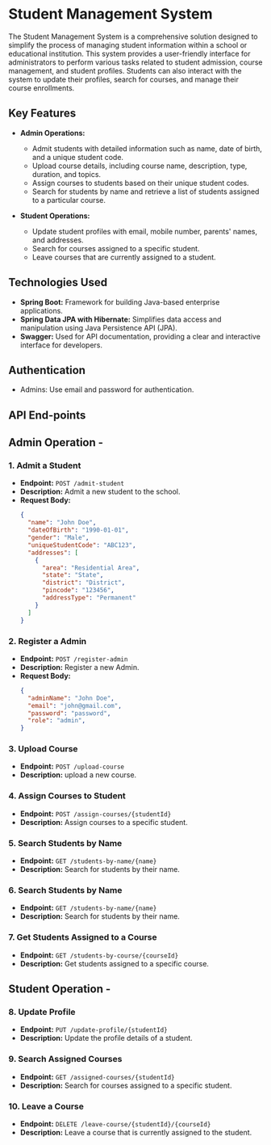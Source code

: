 # Student Management System

The Student Management System is a comprehensive solution designed to simplify the process of managing student information within a school or educational institution. This system provides a user-friendly interface for administrators to perform various tasks related to student admission, course management, and student profiles. Students can also interact with the system to update their profiles, search for courses, and manage their course enrollments.

## Key Features

- **Admin Operations:**
  - Admit students with detailed information such as name, date of birth, and a unique student code.
  - Upload course details, including course name, description, type, duration, and topics.
  - Assign courses to students based on their unique student codes.
  - Search for students by name and retrieve a list of students assigned to a particular course.

- **Student Operations:**
  - Update student profiles with email, mobile number, parents' names, and addresses.
  - Search for courses assigned to a specific student.
  - Leave courses that are currently assigned to a student.

## Technologies Used

- **Spring Boot:** Framework for building Java-based enterprise applications.
- **Spring Data JPA with Hibernate:** Simplifies data access and manipulation using Java Persistence API (JPA).
- **Swagger:** Used for API documentation, providing a clear and interactive interface for developers.

## Authentication

- Admins: Use email and password for authentication.

## API End-points

## Admin Operation - 
### 1. Admit a Student

- **Endpoint:** `POST /admit-student`
- **Description:** Admit a new student to the school.
- **Request Body:**
  ```json
  {
    "name": "John Doe",
    "dateOfBirth": "1990-01-01",
    "gender": "Male",
    "uniqueStudentCode": "ABC123",
    "addresses": [
      {
        "area": "Residential Area",
        "state": "State",
        "district": "District",
        "pincode": "123456",
        "addressType": "Permanent"
      }
    ]
  }
  

### 2. Register a Admin

- **Endpoint:** `POST /register-admin`
- **Description:** Register a new Admin.
- **Request Body:**
  ```json
  {
    "adminName": "John Doe",
    "email": "john@gmail.com",
    "password": "password",
    "role": "admin",
  }

### 3. Upload Course

- **Endpoint:** `POST /upload-course`
- **Description:** upload a new course.

### 4. Assign Courses to Student

- **Endpoint:** `POST /assign-courses/{studentId}`
- **Description:** Assign courses to a specific student.

### 5. Search Students by Name

- **Endpoint:** `GET /students-by-name/{name}`
- **Description:** Search for students by their name.

### 6. Search Students by Name

- **Endpoint:** `GET /students-by-name/{name}`
- **Description:** Search for students by their name.

### 7. Get Students Assigned to a Course

- **Endpoint:** `GET /students-by-course/{courseId}`
- **Description:** Get students assigned to a specific course.


## Student Operation - 

### 8. Update Profile
- **Endpoint:** `PUT /update-profile/{studentId}`
- **Description:** Update the profile details of a student.

### 9. Search Assigned Courses
- **Endpoint:** `GET /assigned-courses/{studentId}`
- **Description:** Search for courses assigned to a specific student.

### 10. Leave a Course
- **Endpoint:** `DELETE /leave-course/{studentId}/{courseId}`
- **Description:** Leave a course that is currently assigned to the student.
